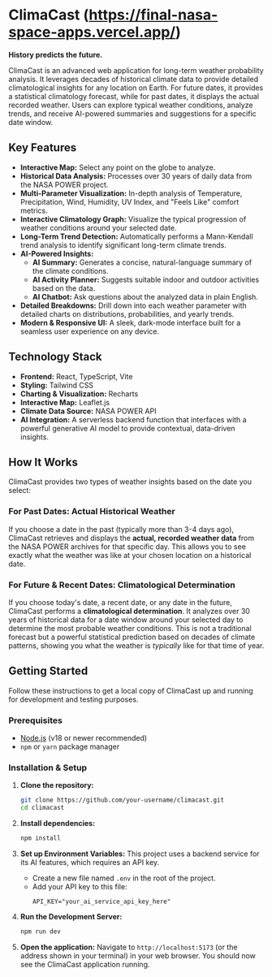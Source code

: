 # ClimaCast (https://final-nasa-space-apps.vercel.app/)

**History predicts the future.**

ClimaCast is an advanced web application for long-term weather probability analysis. It leverages decades of historical climate data to provide detailed climatological insights for any location on Earth. For future dates, it provides a statistical climatology forecast, while for past dates, it displays the actual recorded weather. Users can explore typical weather conditions, analyze trends, and receive AI-powered summaries and suggestions for a specific date window.

## Key Features

- **Interactive Map:** Select any point on the globe to analyze.
- **Historical Data Analysis:** Processes over 30 years of daily data from the NASA POWER project.
- **Multi-Parameter Visualization:** In-depth analysis of Temperature, Precipitation, Wind, Humidity, UV Index, and "Feels Like" comfort metrics.
- **Interactive Climatology Graph:** Visualize the typical progression of weather conditions around your selected date.
- **Long-Term Trend Detection:** Automatically performs a Mann-Kendall trend analysis to identify significant long-term climate trends.
- **AI-Powered Insights:**
  - **AI Summary:** Generates a concise, natural-language summary of the climate conditions.
  - **AI Activity Planner:** Suggests suitable indoor and outdoor activities based on the data.
  - **AI Chatbot:** Ask questions about the analyzed data in plain English.
- **Detailed Breakdowns:** Drill down into each weather parameter with detailed charts on distributions, probabilities, and yearly trends.
- **Modern & Responsive UI:** A sleek, dark-mode interface built for a seamless user experience on any device.

## Technology Stack

- **Frontend:** React, TypeScript, Vite
- **Styling:** Tailwind CSS
- **Charting & Visualization:** Recharts
- **Interactive Map:** Leaflet.js
- **Climate Data Source:** NASA POWER API
- **AI Integration:** A serverless backend function that interfaces with a powerful generative AI model to provide contextual, data-driven insights.

## How It Works

ClimaCast provides two types of weather insights based on the date you select:

### For Past Dates: Actual Historical Weather

If you choose a date in the past (typically more than 3-4 days ago), ClimaCast retrieves and displays the **actual, recorded weather data** from the NASA POWER archives for that specific day. This allows you to see exactly what the weather was like at your chosen location on a historical date.

### For Future & Recent Dates: Climatological Determination

If you choose today's date, a recent date, or any date in the future, ClimaCast performs a **climatological determination**. It analyzes over 30 years of historical data for a date window around your selected day to determine the most probable weather conditions. This is not a traditional forecast but a powerful statistical prediction based on decades of climate patterns, showing you what the weather is *typically* like for that time of year.

## Getting Started

Follow these instructions to get a local copy of ClimaCast up and running for development and testing purposes.

### Prerequisites

- [Node.js](https://nodejs.org/) (v18 or newer recommended)
- `npm` or `yarn` package manager

### Installation & Setup

1.  **Clone the repository:**
    ```bash
    git clone https://github.com/your-username/climacast.git
    cd climacast
    ```

2.  **Install dependencies:**
    ```bash
    npm install
    ```

3.  **Set up Environment Variables:**
    This project uses a backend service for its AI features, which requires an API key.

    - Create a new file named `.env` in the root of the project.
    - Add your API key to this file:
      ```
      API_KEY="your_ai_service_api_key_here"
      ```

4.  **Run the Development Server:**
    ```bash
    npm run dev
    ```

5.  **Open the application:**
    Navigate to `http://localhost:5173` (or the address shown in your terminal) in your web browser. You should now see the ClimaCast application running.
